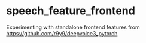 # speech_feature_frontend
Experimenting with standalone frontend features from https://github.com/r9y9/deepvoice3_pytorch
